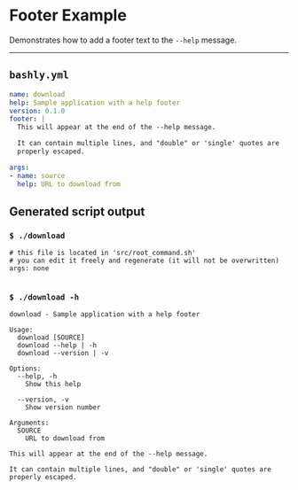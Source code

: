 # Footer Example

Demonstrates how to add a footer text to the `--help` message.

-----

## `bashly.yml`

```yaml
name: download
help: Sample application with a help footer
version: 0.1.0
footer: |
  This will appear at the end of the --help message.

  It can contain multiple lines, and "double" or 'single' quotes are
  properly escaped.

args:
- name: source
  help: URL to download from
```

## Generated script output

### `$ ./download`

```shell
# this file is located in 'src/root_command.sh'
# you can edit it freely and regenerate (it will not be overwritten)
args: none


```

### `$ ./download -h`

```shell
download - Sample application with a help footer

Usage:
  download [SOURCE]
  download --help | -h
  download --version | -v

Options:
  --help, -h
    Show this help

  --version, -v
    Show version number

Arguments:
  SOURCE
    URL to download from

This will appear at the end of the --help message.

It can contain multiple lines, and "double" or 'single' quotes are
properly escaped.




```



